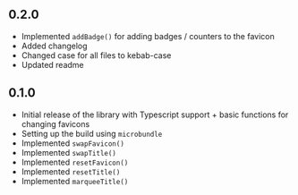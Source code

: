 ## 0.2.0
- Implemented `addBadge()` for adding badges / counters to the favicon
- Added changelog
- Changed case for all files to kebab-case
- Updated readme

## 0.1.0
- Initial release of the library with Typescript support + basic functions for changing favicons
- Setting up the build using `microbundle`
- Implemented `swapFavicon()`
- Implemented `swapTitle()`
- Implemented `resetFavicon()`
- Implemented `resetTitle()`
- Implemented `marqueeTitle()`
